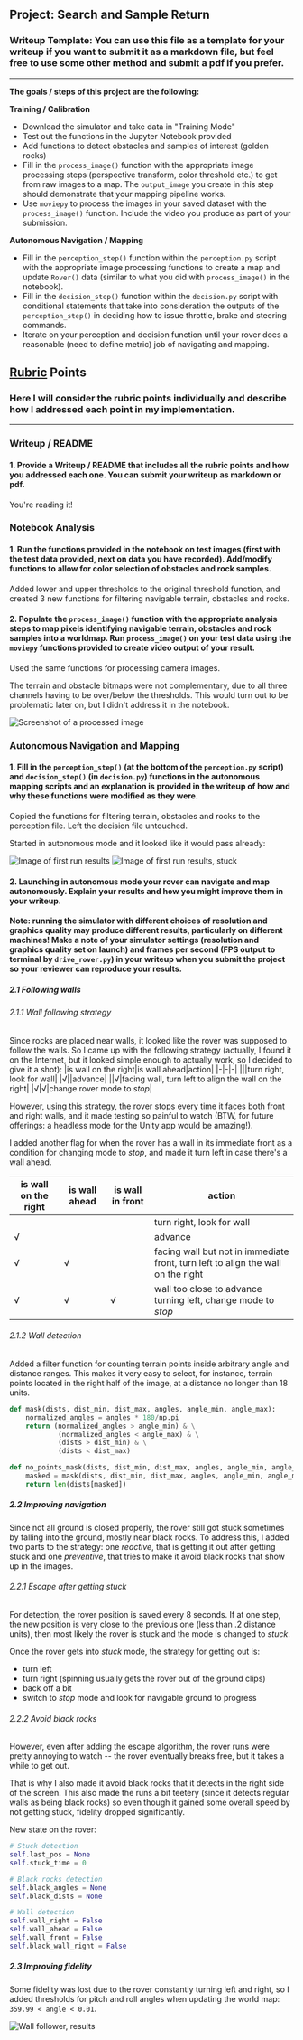 ## Project: Search and Sample Return
### Writeup Template: You can use this file as a template for your writeup if you want to submit it as a markdown file, but feel free to use some other method and submit a pdf if you prefer.

---


**The goals / steps of this project are the following:**

**Training / Calibration**

* Download the simulator and take data in "Training Mode"
* Test out the functions in the Jupyter Notebook provided
* Add functions to detect obstacles and samples of interest (golden rocks)
* Fill in the `process_image()` function with the appropriate image processing steps (perspective transform, color threshold etc.) to get from raw images to a map.  The `output_image` you create in this step should demonstrate that your mapping pipeline works.
* Use `moviepy` to process the images in your saved dataset with the `process_image()` function.  Include the video you produce as part of your submission.

**Autonomous Navigation / Mapping**

* Fill in the `perception_step()` function within the `perception.py` script with the appropriate image processing functions to create a map and update `Rover()` data (similar to what you did with `process_image()` in the notebook).
* Fill in the `decision_step()` function within the `decision.py` script with conditional statements that take into consideration the outputs of the `perception_step()` in deciding how to issue throttle, brake and steering commands.
* Iterate on your perception and decision function until your rover does a reasonable (need to define metric) job of navigating and mapping.

[//]: # (Image References)

[notebook]: ./imgs/notebook.png
[perception-only]: ./imgs/perception-only.png
[perception-only-stuck]: ./imgs/perception-only-stuck.png
[wall-follow]: ./imgs/wall-follow.png

## [Rubric](https://review.udacity.com/#!/rubrics/916/view) Points
### Here I will consider the rubric points individually and describe how I addressed each point in my implementation.

---
### Writeup / README

#### 1. Provide a Writeup / README that includes all the rubric points and how you addressed each one.  You can submit your writeup as markdown or pdf.

You're reading it!

### Notebook Analysis
#### 1. Run the functions provided in the notebook on test images (first with the test data provided, next on data you have recorded). Add/modify functions to allow for color selection of obstacles and rock samples.

Added lower and upper thresholds to the original threshold function, and created 3 new functions for filtering navigable terrain, obstacles and rocks.

#### 2. Populate the `process_image()` function with the appropriate analysis steps to map pixels identifying navigable terrain, obstacles and rock samples into a worldmap.  Run `process_image()` on your test data using the `moviepy` functions provided to create video output of your result.

Used the same functions for processing camera images.

The terrain and obstacle bitmaps were not complementary, due to all three channels having to be over/below the thresholds. This would turn out to be problematic later on, but I didn't address it in the notebook.

![Screenshot of a processed image][notebook]

### Autonomous Navigation and Mapping

#### 1. Fill in the `perception_step()` (at the bottom of the `perception.py` script) and `decision_step()` (in `decision.py`) functions in the autonomous mapping scripts and an explanation is provided in the writeup of how and why these functions were modified as they were.

Copied the functions for filtering terrain, obstacles and rocks to the perception file. Left the decision file untouched.

Started in autonomous mode and it looked like it would pass already:

![Image of first run results][perception-only]
![Image of first run results, stuck][perception-only-stuck]

#### 2. Launching in autonomous mode your rover can navigate and map autonomously.  Explain your results and how you might improve them in your writeup.

**Note: running the simulator with different choices of resolution and graphics quality may produce different results, particularly on different machines!  Make a note of your simulator settings (resolution and graphics quality set on launch) and frames per second (FPS output to terminal by `drive_rover.py`) in your writeup when you submit the project so your reviewer can reproduce your results.**

##### 2.1 Following walls

###### 2.1.1 Wall following strategy
Since rocks are placed near walls, it looked like the rover was supposed to follow the walls. So I came up with the following strategy (actually, I found it on the Internet, but it looked simple enough to actually work, so I decided to give it a shot):
|is wall on the right|is wall ahead|action|
|-|-|-|
|||turn right, look for wall|
|√||advance|
||√|facing wall, turn left to align the wall on the right|
|√|√|change rover mode to *stop*|

However, using this strategy, the rover stops every time it faces both front and right walls, and it made testing so painful to watch (BTW, for future offerings: a headless mode for the Unity app would be amazing!).

I added another flag for when the rover has a wall in its immediate front as a condition for changing mode to *stop*, and made it turn left in case there's a wall ahead.

|is wall on the right|is wall ahead|is wall in front|action|
|-|-|-|-|
||||turn right, look for wall|
|√|||advance|
|√|√||facing wall but not in immediate front, turn left to align the wall on the right|
|√|√|√|wall too close to advance turning left, change mode to *stop*|



###### 2.1.2 Wall detection

Added a filter function for counting terrain points inside arbitrary angle and distance ranges. This makes it very easy to select, for instance, terrain points located in the right half of the image, at a distance no longer than 18 units.

```py
def mask(dists, dist_min, dist_max, angles, angle_min, angle_max):
    normalized_angles = angles * 180/np.pi
    return (normalized_angles > angle_min) & \
            (normalized_angles < angle_max) & \
            (dists > dist_min) & \
            (dists < dist_max)

def no_points_mask(dists, dist_min, dist_max, angles, angle_min, angle_max):
    masked = mask(dists, dist_min, dist_max, angles, angle_min, angle_max)
    return len(dists[masked])
```

##### 2.2 Improving navigation

Since not all ground is closed properly, the rover still got stuck sometimes by falling into the ground, mostly near black rocks. To address this, I added two parts to the strategy: one *reactive*, that is getting it out after getting stuck and one *preventive*, that tries to make it avoid black rocks that show up in the images.

###### 2.2.1 Escape after getting stuck

For detection, the rover position is saved every 8 seconds. If at one step, the new position is very close to the previous one (less than .2 distance units), then most likely the rover is stuck and the mode is changed to *stuck*.

Once the rover gets into *stuck* mode, the strategy for getting out is:
* turn left
* turn right (spinning usually gets the rover out of the ground clips)
* back off a bit
* switch to *stop* mode and look for navigable ground to progress

###### 2.2.2 Avoid black rocks

However, even after adding the escape algorithm, the rover runs were pretty annoying to watch -- the rover eventually breaks free, but it takes a while to get out.

That is why I also made it avoid black rocks that it detects in the right side of the screen. This also made the runs a bit teetery (since it detects regular walls as being black rocks) so even though it gained some overall speed by not getting stuck, fidelity dropped significantly.

New state on the rover:
```py
# Stuck detection
self.last_pos = None
self.stuck_time = 0

# Black rocks detection
self.black_angles = None
self.black_dists = None

# Wall detection
self.wall_right = False
self.wall_ahead = False
self.wall_front = False
self.black_wall_right = False
```

##### 2.3 Improving fidelity

Some fidelity was lost due to the rover constantly turning left and right, so I added thresholds for pitch and roll angles when updating the world map: ```359.99 < angle < 0.01```.

![Wall follower, results][wall-follow]

